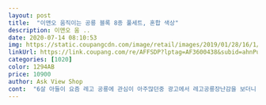 ```yaml
---
layout: post 
title:  "이앤오 움직이는 공룡 블록 8종 풀세트, 혼합 색상" 
description: 이앤오 움 ..
date: 2020-07-14 08:10:53 
img: https://static.coupangcdn.com/image/retail/images/2019/01/28/16/1/cfa26420-8557-44a0-a5a1-8f1d0128a123.jpg 
linkUrl: https://link.coupang.com/re/AFFSDP?lptag=AF3600438&subid=ahnPublicAsk&pageKey=181238103&itemId=518897403&vendorItemId=4340324267&traceid=V0-113-07ebb1bd61a43808 
categories: [1020] 
color: 1294AB 
price: 10900 
author: Ask View Shop 
cont:  "6살 아들이 요즘 레고 공룡에 관심이 아주많던중 광고에서 레고공룡장난감을 보더니 사달라고 졸라서 주문했더니<br/>8가지 공룡 모두 좋습니다.<br/><br/>8개의 가격도 저렴하고 생각보다 튼튼하네요.<br/><br/>가성비 짱입니다.<br/><br/>공룡피규어가 많은데 손발 움직이는걸 좋아해서 구입했어요.<br/><br/>그래도 내구성 좋습니다<br/>기존에 같은제품 단품으로 사용중이라 상품 퀄리티를 알기에 주저없이 주문했습니다.<br/><br/>다리가 같은 방향으로 배송된다는 상품평이 많이 좀 걱정스러웠지만 제가 받은 상품은 모두 정상입니다.<br/><br/>다만 아기가 어려 집어던지거나 서로 싸윰시키다보면 충격으로 다리나 머리가 빠질 수 있어요.<br/><br/>만족해요♡<br/>신박하네요<br/>싼가격에 8개나 되는 공룡과 움직일수있는 공룡에다가 호환도 가능하니 이거 신박합니다<br/>완전 잘가지고 놈니다<br/>이게 레고랑 호환도 되고 공룡들끼리 얼굴도 교체가능하고 날제도 끼우고 상상으로 만드는 공룡도 만들고 하네요<br/>조립도 쉽고 움직임도 있고 안정적으로 서있을 수 있어서 좋아요.<br/><br/>하루에 하나씩 써프라이즈 선물줬더니 매일매일 기대하고 있더라구요.<br/><br/>" 
---
```

